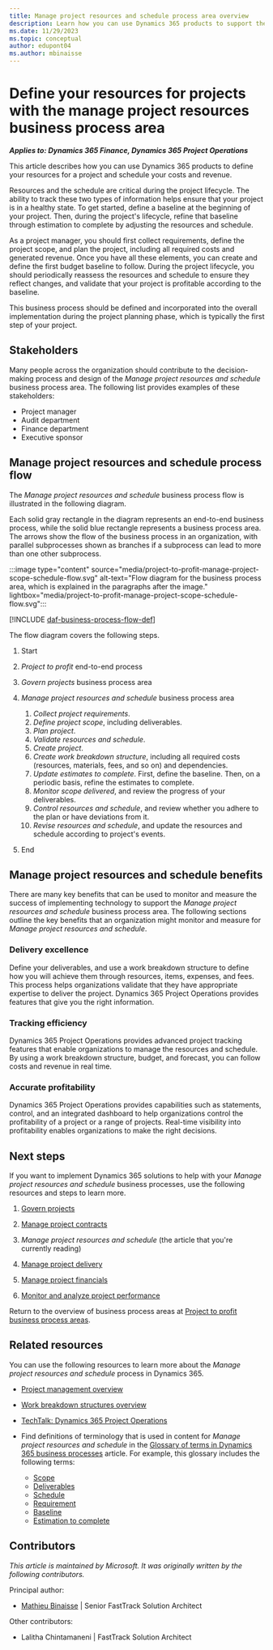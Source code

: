 ```yaml
---
title: Manage project resources and schedule process area overview
description: Learn how you can use Dynamics 365 products to support the organization's business processes for managing resources and schedule for projects.
ms.date: 11/29/2023
ms.topic: conceptual
author: edupont04
ms.author: mbinaisse
---
```


# Define your resources for projects with the manage project resources business process area

***Applies to: Dynamics 365 Finance, Dynamics 365 Project Operations***

This article describes how you can use Dynamics 365 products to define your resources for a project and schedule your costs and revenue.

Resources and the schedule are critical during the project lifecycle. The ability to track these two types of information helps ensure that your project is in a healthy state. To get started, define a baseline at the beginning of your project. Then, during the project's lifecycle, refine that baseline through estimation to complete by adjusting the resources and schedule.

As a project manager, you should first collect requirements, define the project scope, and plan the project, including all required costs and generated revenue.
Once you have all these elements, you can create and define the first budget baseline to follow. During the project lifecycle, you should periodically reassess the resources and schedule to ensure they reflect changes, and validate that your project is profitable according to the baseline.

This business process should be defined and incorporated into the overall implementation during the project planning phase, which is typically the first step of your project.

## Stakeholders

Many people across the organization should contribute to the decision-making process and design of the *Manage project resources and schedule* business process area. The following list provides examples of these stakeholders:

- Project manager
- Audit department
- Finance department
- Executive sponsor

## Manage project resources and schedule process flow

The *Manage project resources and schedule* business process flow is illustrated in the following diagram.

Each solid gray rectangle in the diagram represents an end-to-end business process, while the solid blue rectangle represents a business process area. The arrows show the flow of the business process in an organization, with parallel subprocesses shown as branches if a subprocess can lead to more than one other subprocess.

:::image type="content" source="media/project-to-profit-manage-project-scope-schedule-flow.svg" alt-text="Flow diagram for the business process area, which is explained in the paragraphs after the image." lightbox="media/project-to-profit-manage-project-scope-schedule-flow.svg":::

[!INCLUDE [daf-business-process-flow-def](~/../shared-content/shared/guidance-includes/daf-business-process-flow-def.md)]

The flow diagram covers the following steps.

1. Start
1. *Project to profit* end-to-end process
1. *Govern projects* business process area
1. *Manage project resources and schedule* business process area

    1. *Collect project requirements*.
    1. *Define project scope*, including deliverables.
    1. *Plan project*.
    1. *Validate resources and schedule*.
    1. *Create project*.
    1. *Create work breakdown structure*, including all required costs (resources, materials, fees, and so on) and dependencies.
    1. *Update estimates to complete*. First, define the baseline. Then, on a periodic basis, refine the estimates to complete.
    1. *Monitor scope delivered*, and review the progress of your deliverables.
    1. *Control resources and schedule*, and review whether you adhere to the plan or have deviations from it.
    1. *Revise resources and schedule*, and update the resources and schedule according to project's events.

1. End

## Manage project resources and schedule benefits

There are many key benefits that can be used to monitor and measure the success of implementing technology to support the *Manage project resources and schedule* business process area. The following sections outline the key benefits that an organization might monitor and measure for *Manage project resources and schedule*.

### Delivery excellence

Define your deliverables,  and use a work breakdown structure to define how you will achieve them through resources, items, expenses, and fees. This process helps organizations validate that they have appropriate expertise to deliver the project. Dynamics 365 Project Operations provides features that give you the right information.

### Tracking efficiency

Dynamics 365 Project Operations provides advanced project tracking features that enable organizations to manage the resources and schedule. By using a work breakdown structure, budget, and forecast, you can follow costs and revenue in real time.

### Accurate profitability

Dynamics 365 Project Operations provides capabilities such as statements, control, and an integrated dashboard to help organizations control the profitability of a project or a range of projects. Real-time visibility into profitability enables organizations to make the right decisions.

## Next steps

If you want to implement Dynamics 365 solutions to help with your *Manage project resources and schedule* business processes, use the following resources and steps to learn more.

1. [Govern projects](project-to-profit-govern-projects-overview.md)

2. [Manage project contracts](project-to-profit-manage-project-contracts-overview.md)  

3. *Manage project resources and schedule* (the article that you're currently reading)

4. [Manage project delivery](project-to-profit-deliver-project-work.md)

5. [Manage project financials](project-to-profit-manage-project-financials-overview.md)

6. [Monitor and analyze project performance](project-to-profit-monitor-analyze-project-performance-overview.md)

Return to the overview of business process areas at [Project to profit business process areas](project-to-profit-areas.md).

## Related resources

You can use the following resources to learn more about the *Manage project resources and schedule* process in Dynamics 365.

- [Project management overview](/dynamics365/project-operations/project-management/project-management-overview)
- [Work breakdown structures overview](/dynamics365/project-operations/prod-pma/work-breakdown-structures)
- [TechTalk: Dynamics 365 Project Operations](https://community.dynamics.com/blogs/post/?postid=d9613dbe-cb51-4cb3-b29a-8464034d7fdb)
- Find definitions of terminology that is used in content for *Manage project resources and schedule* in the [Glossary of terms in Dynamics 365 business processes](glossary.md) article. For example, this glossary includes the following terms:

  - [Scope](glossary.md#scope)
  - [Deliverables](glossary.md#deliverables)
  - [Schedule](glossary.md#schedule)
  - [Requirement](glossary.md#requirement)
  - [Baseline](glossary.md#baseline)
  - [Estimation to complete](glossary.md#estimation-to-complete)

<!-- ## Tags

*Industries:* Agriculture (01-09), Mining (10-14), Construction (15-17), Manufacturing (20-39), Transportation, and Public Utilities (40-49), Wholesale Trade (50-51), Retail Trade (52-59), Finance, Insurance, Real Estate (60-67), Services (70-89), Public Administration (91-99)

*Stakeholders:* Executive Sponsor, Audit, Finance, Project Management

*Products:* Dynamics 365 Finance, Dynamics 365 Project Operations -->

## Contributors

*This article is maintained by Microsoft. It was originally written by the following contributors.*

Principal author:

- [Mathieu Binaisse](https://www.linkedin.com/in/mathieu-binaisse-microsoft/) \| Senior FastTrack Solution Architect

Other contributors:

- Lalitha Chintamaneni \| FastTrack Solution Architect
